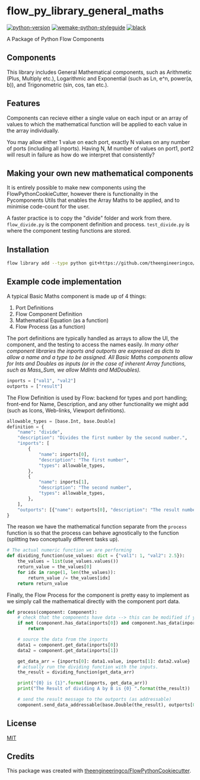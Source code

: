 # flow_py_library_general_maths

[![python-version](https://img.shields.io/badge/python-3.6%2B-blue)]()
[![wemake-python-styleguide](https://img.shields.io/badge/style-wemake-000000.svg)](https://github.com/wemake-services/wemake-python-styleguide)
[![black](https://img.shields.io/badge/code%20style-black-000000.svg)](https://github.com/psf/black)

A Package of Python Flow Components

## Components

This library includes General Mathematical components, such as Arithmetic (Plus, Multiply etc.), Logarithmic and Exponential (such as Ln, e^n, power(a, b)), and Trigonometric (sin, cos, tan etc.).

## Features

Components can recieve either a single value on each input or an array of values to which the mathematical function will be applied to each value in the array individually.

You may allow either 1 value on each port, exactly N values on any number of ports (including all inports).
Having N, M number of values on port1, port2 will result in failure as how do we interpret that consistently?

## Making your own new mathematical components

It is entirely possible to make new components using the FlowPythonCookieCutter, however there is functionality in the Pycomponents Utils that enables the Array Maths to be applied, and to minimise code-count for the user.

A faster practice is to copy the "divide" folder and work from there. `flow_divide.py` is the component definition and process. `test_divide.py` is where the component testing functions are stored.

## Installation

```bash
flow library add --type python git+https://github.com/theengineeringco/flow_py_library_general_maths.git
```

## Example code implementation

A typical Basic Maths component is made up of 4 things:

1. Port Definitions
2. Flow Component Definition
3. Mathematical Equation (as a function)
4. Flow Process (as a function)

The port definitions are typically handled as arrays to allow the UI, the component, and the testing to access the names easily. _In many other component libraries the inports and outports are expressed as dicts to allow a name and a type to be assigned. All Basic Maths components allow for Ints and Doubles as inputs (or in the case of inherent Array functions, such as Mass_Sum, we allow MdInts and MdDoubles)._

```python
inports = ["val1", "val2"]
outports = ["result"]
```

The Flow Definition is used by Flow: backend for types and port handling; front-end for Name, Description, and any other functionality we might add (such as Icons, Web-links, Viewport definitions).

```python
allowable_types = [base.Int, base.Double]
definition = {
    "name": "divide",
    "description": "Divides the first number by the second number.",
    "inports": [
        {
            "name": inports[0],
            "description": "The first number",
            "types": allowable_types,
        },
        {
            "name": inports[1],
            "description": "The second number",
            "types": allowable_types,
        },
    ],
    "outports": [{"name": outports[0], "description": "The result number", "types": allowable_types}],
}
```

The reason we have the mathematical function separate from the `process` function is so that the process can behave agnostically to the function (splitting two conceptually different tasks up).

```python
# The actual numeric function we are performing
def dividing_function(use_values: dict = {"val1": 1, "val2": 2.5}):
    the_values = list(use_values.values())
    return_value = the_values[0]
    for idx in range(1, len(the_values)):
        return_value /= the_values[idx]
    return return_value
```

Finally, the Flow Process for the component is pretty easy to implement as we simply call the mathematical directly with the component port data.

```python
def process(component: Component):
    # check that the components have data --> this can be modified if you want to set explicit defaults etc.
    if not (component.has_data(inports[0]) and component.has_data(inports[1])):
        return

    # source the data from the inports
    data1 = component.get_data(inports[0])
    data2 = component.get_data(inports[1])

    get_data_arr = {inports[0]: data1.value, inports[1]: data2.value}
    # actually run the dividing function with the inputs.
    the_result = dividing_function(get_data_arr)

    print("{0} is {1}".format(inports, get_data_arr))
    print("The Result of dividing A by B is {0} ".format(the_result))

    # send the result message to the outports (as addressable)
    component.send_data_addressable(base.Double(the_result), outports[0])
```

## License

[MIT](https://github.com/theengineeringco/flow_py_library_general_maths/blob/master/LICENSE)

## Credits

This package was created with [theengineeringco/FlowPythonCookiecutter](https://github.com/theengineeringco/FlowPythonCookiecutter).
